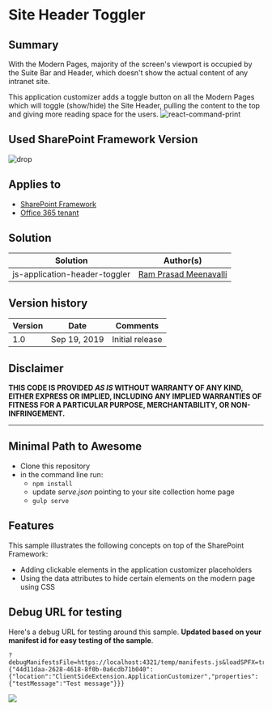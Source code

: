 # Site Header Toggler

## Summary

With the Modern Pages, majority of the screen's viewport is occupied by the Suite Bar and Header, which doesn't show the actual content of any intranet site.

This application customizer adds a toggle button on all the Modern Pages which will toggle (show/hide) the Site Header, pulling the content to the top and giving more reading space for the users.
![react-command-print](./assets/screenshot.gif)

## Used SharePoint Framework Version 
![drop](https://img.shields.io/badge/version-1.9.1-green.svg)

## Applies to

* [SharePoint Framework](https://dev.office.com/sharepoint)
* [Office 365 tenant](https://dev.office.com/sharepoint/docs/spfx/set-up-your-development-environment)

## Solution

Solution|Author(s)
--------|---------
js-application-header-toggler | [Ram Prasad Meenavalli](https://twitter.com/ram_meenavalli)

## Version history

Version|Date|Comments
-------|----|--------
1.0|Sep 19, 2019|Initial release

## Disclaimer
**THIS CODE IS PROVIDED *AS IS* WITHOUT WARRANTY OF ANY KIND, EITHER EXPRESS OR IMPLIED, INCLUDING ANY IMPLIED WARRANTIES OF FITNESS FOR A PARTICULAR PURPOSE, MERCHANTABILITY, OR NON-INFRINGEMENT.**

---

## Minimal Path to Awesome

- Clone this repository
- in the command line run:
  - `npm install`
  - update _serve.json_ pointing to your site collection home page
  - `gulp serve`

## Features
This sample illustrates the following concepts on top of the SharePoint Framework:

* Adding clickable elements in the application customizer placeholders
* Using the data attributes to hide certain elements on the modern page using CSS

## Debug URL for testing
Here's a debug URL for testing around this sample. **Updated based on your manifest id for easy testing of the sample**.

```
?debugManifestsFile=https://localhost:4321/temp/manifests.js&loadSPFX=true&customActions={"44d11daa-2628-4618-8f0b-0a6cdb71b040":{"location":"ClientSideExtension.ApplicationCustomizer","properties":{"testMessage":"Test message"}}}
```

<img src="https://m365-visitor-stats.azurewebsites.net/sp-dev-fx-extensions/samples/js-application-header-toggler" />

